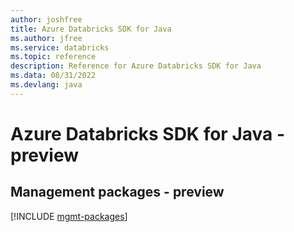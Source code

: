 ```yaml
---
author: joshfree
title: Azure Databricks SDK for Java
ms.author: jfree
ms.service: databricks
ms.topic: reference
description: Reference for Azure Databricks SDK for Java
ms.data: 08/31/2022
ms.devlang: java
---
```

# Azure Databricks SDK for Java - preview

## Management packages - preview
[!INCLUDE [mgmt-packages](databricks-mgmt-index.md)]
